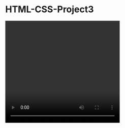 # HTML-CSS-Project3

<video width="360" height="320" controls="controls">
  <source src="3.mp4" type="video/mp4" />
</video>
